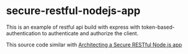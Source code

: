 # secure-restful-nodejs-app
This is an example of restful api build with express with token-based-authentication to authenticate and authorize the client.

This source code similar with [Architecting a Secure RESTful Node.js app](http://thejackalofjavascript.com/architecting-a-restful-node-js-app/)